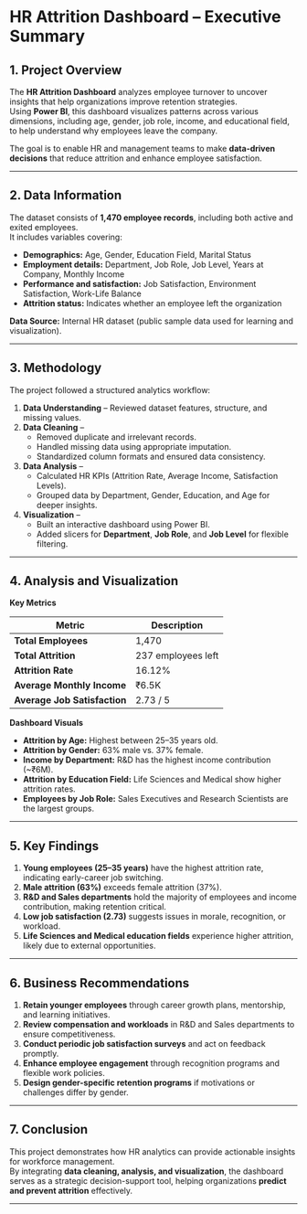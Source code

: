 # HR Attrition Dashboard – Executive Summary

## 1. Project Overview

The **HR Attrition Dashboard** analyzes employee turnover to uncover insights that help organizations improve retention strategies.  
Using **Power BI**, this dashboard visualizes patterns across various dimensions, including age, gender, job role, income, and educational field, to help understand why employees leave the company.

The goal is to enable HR and management teams to make **data-driven decisions** that reduce attrition and enhance employee satisfaction.

---

## 2. Data Information

The dataset consists of **1,470 employee records**, including both active and exited employees.  
It includes variables covering:

- **Demographics:** Age, Gender, Education Field, Marital Status  
- **Employment details:** Department, Job Role, Job Level, Years at Company, Monthly Income  
- **Performance and satisfaction:** Job Satisfaction, Environment Satisfaction, Work-Life Balance  
- **Attrition status:** Indicates whether an employee left the organization  

**Data Source:** Internal HR dataset (public sample data used for learning and visualization).

---

## 3. Methodology

The project followed a structured analytics workflow:

1. **Data Understanding** – Reviewed dataset features, structure, and missing values.  
2. **Data Cleaning** –  
   - Removed duplicate and irrelevant records.  
   - Handled missing data using appropriate imputation.  
   - Standardized column formats and ensured data consistency.  
3. **Data Analysis** –  
   - Calculated HR KPIs (Attrition Rate, Average Income, Satisfaction Levels).  
   - Grouped data by Department, Gender, Education, and Age for deeper insights.  
4. **Visualization** –  
   - Built an interactive dashboard using Power BI.  
   - Added slicers for **Department**, **Job Role**, and **Job Level** for flexible filtering.

---

## 4. Analysis and Visualization

**Key Metrics**

| Metric | Description |
|--------|--------------|
| **Total Employees** | 1,470 |
| **Total Attrition** | 237 employees left |
| **Attrition Rate** | 16.12% |
| **Average Monthly Income** | ₹6.5K |
| **Average Job Satisfaction** | 2.73 / 5 |

**Dashboard Visuals**

- **Attrition by Age:** Highest between 25–35 years old.  
- **Attrition by Gender:** 63% male vs. 37% female.  
- **Income by Department:** R&D has the highest income contribution (~₹6M).  
- **Attrition by Education Field:** Life Sciences and Medical show higher attrition rates.  
- **Employees by Job Role:** Sales Executives and Research Scientists are the largest groups.

---

## 5. Key Findings

1. **Young employees (25–35 years)** have the highest attrition rate, indicating early-career job switching.  
2. **Male attrition (63%)** exceeds female attrition (37%).  
3. **R&D and Sales departments** hold the majority of employees and income contribution, making retention critical.  
4. **Low job satisfaction (2.73)** suggests issues in morale, recognition, or workload.  
5. **Life Sciences and Medical education fields** experience higher attrition, likely due to external opportunities.

---

## 6. Business Recommendations

1. **Retain younger employees** through career growth plans, mentorship, and learning initiatives.  
2. **Review compensation and workloads** in R&D and Sales departments to ensure competitiveness.  
3. **Conduct periodic job satisfaction surveys** and act on feedback promptly.  
4. **Enhance employee engagement** through recognition programs and flexible work policies.  
5. **Design gender-specific retention programs** if motivations or challenges differ by gender.

---

## 7. Conclusion

This project demonstrates how HR analytics can provide actionable insights for workforce management.  
By integrating **data cleaning, analysis, and visualization**, the dashboard serves as a strategic decision-support tool, helping organizations **predict and prevent attrition** effectively.

---
